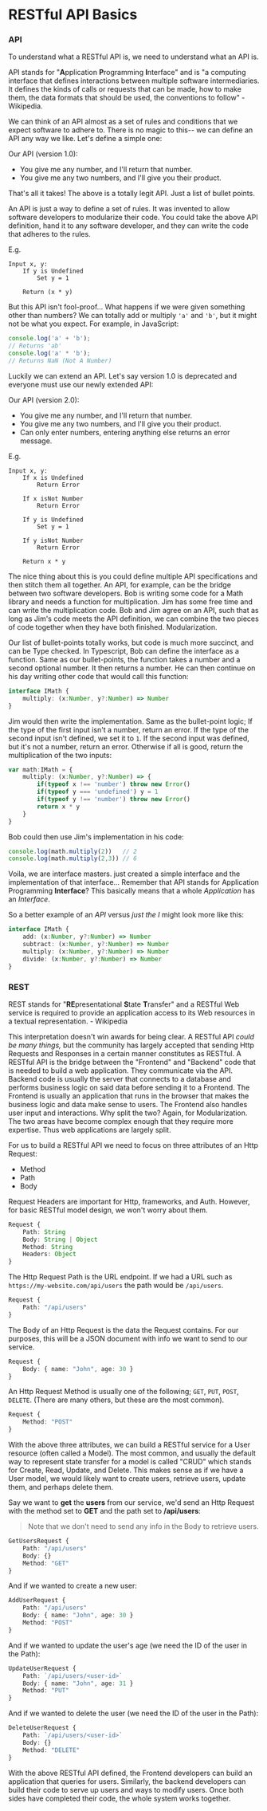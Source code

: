 # RESTful API Basics

### API

To understand what a RESTful API is, we need to understand what an API is.

API stands for "**A**pplication **P**rogramming **I**nterface" and is "a computing interface that defines interactions between multiple software intermediaries. It defines the kinds of calls or requests that can be made, how to make them, the data formats that should be used, the conventions to follow" - Wikipedia.

We can think of an API almost as a set of rules and conditions that we expect software to adhere to. There is no magic to this-- we can define an API any way we like. Let's define a simple one:

Our API (version 1.0):
* You give me any number, and I'll return that number.
* You give me any two numbers, and I'll give you their product.

That's all it takes! The above is a totally legit API. Just a list of bullet points.

An API is just a way to define a set of rules. It was invented to allow software developers to modularize their code. You could take the above API definition, hand it to any software developer, and they can write the code that adheres to the rules.

E.g.
```ignore
Input x, y:
    If y is Undefined
        Set y = 1

    Return (x * y)
```

But this API isn't fool-proof... What happens if we were given something other than numbers? We can totally add or multiply `'a'` and `'b'`, but it might not be what you expect. For example, in JavaScript:
```js
console.log('a' + 'b');
// Returns 'ab'
console.log('a' * 'b');
// Returns NaN (Not A Number)
```

Luckily we can extend an API. Let's say version 1.0 is deprecated and everyone must use our newly extended API:

Our API (version 2.0):
* You give me any number, and I'll return that number.
* You give me any two numbers, and I'll give you their product.
* Can only enter numbers, entering anything else returns an error message.

E.g.
```ignore
Input x, y:
    If x is Undefined
        Return Error

    If x isNot Number
        Return Error

    If y is Undefined
        Set y = 1

    If y isNot Number
        Return Error

    Return x * y
```

The nice thing about this is you could define multiple API specifications and then stitch them all together. An API, for example, can be the bridge between two software developers. Bob is writing some code for a Math library and needs a function for multiplication. Jim has some free time and can write the multiplication code. Bob and Jim agree on an API, such that as long as Jim's code meets the API definition, we can combine the two pieces of code together when they have both finished. Modularization.

Our list of bullet-points totally works, but code is much more succinct, and can be Type checked. In Typescript, Bob can define the interface as a function. Same as our bullet-points, the function takes a number and a second optional number. It then returns a number. He can then continue on his day writing other code that would call this function:
```ts
interface IMath {
    multiply: (x:Number, y?:Number) => Number
}
```

Jim would then write the implementation. Same as the bullet-point logic; If the type of the first input isn't a number, return an error. If the type of the second input isn't defined, we set it to `1`. If the second input was defined, but it's not a number, return an error. Otherwise if all is good, return the multiplication of the two inputs:
```ts
var math:IMath = {
    multiply: (x:Number, y?:Number) => {
        if(typeof x !== 'number') throw new Error()
        if(typeof y === 'undefined') y = 1
        if(typeof y !== 'number') throw new Error()
        return x * y
    }
}
```

Bob could then use Jim's implementation in his code:
```ts
console.log(math.multiply(2))   // 2
console.log(math.multiply(2,3)) // 6
```

Voila, we are interface masters. just created a simple interface and the implementation of that interface... Remember that API stands for Application Programming **Interface**? This basically means that a whole _Application_ has an _Interface_.

So a better example of an _API_ versus _just the I_ might look more like this:
```ts
interface IMath {
    add: (x:Number, y?:Number) => Number
    subtract: (x:Number, y?:Number) => Number
    multiply: (x:Number, y?:Number) => Number
    divide: (x:Number, y?:Number) => Number
}
```

### REST

REST stands for "**RE**presentational **S**tate **T**ransfer" and a RESTful Web service is required to provide an application access to its Web resources in a textual representation. - Wikipedia

This interpretation doesn't win awards for being clear. A RESTful API _could be many things,_ but the community has largely accepted that sending Http Requests and Responses in a certain manner constitutes as RESTful. A RESTful API is the bridge between the "Frontend" and "Backend" code that is needed to build a web application. They communicate via the API. Backend code is usually the server that connects to a database and performs business logic on said data before sending it to a Frontend. The Frontend is usually an application that runs in the browser that makes the business logic and data make sense to users. The Frontend also handles user input and interactions. Why split the two? Again, for Modularization. The two areas have become complex enough that they require more expertise. Thus web applications are largely split.

For us to build a RESTful API we need to focus on three attributes of an Http Request:

* Method
* Path
* Body

Request Headers are important for Http, frameworks, and Auth. However, for basic RESTful model design, we won't worry about them.

```ts
Request {
    Path: String
    Body: String | Object
    Method: String
    Headers: Object
}
```

The Http Request Path is the URL endpoint. If we had a URL such as `https://my-website.com/api/users` the path would be `/api/users`.
```ts
Request {
    Path: "/api/users"
}
```

The Body of an Http Request is the data the Request contains. For our purposes, this will be a JSON document with info we want to send to our service.
```ts
Request {
    Body: { name: "John", age: 30 }
}
```

An Http Request Method is usually one of the following; `GET`, `PUT`, `POST`, `DELETE`. (There are many others, but these are the most common).
```ts
Request {
    Method: "POST"
}
```

With the above three attributes, we can build a RESTful service for a User resource (often called a Model). The most common, and usually the default way to represent state transfer for a model is called "CRUD" which stands for Create, Read, Update, and Delete. This makes sense as if we have a User model, we would likely want to create users, retrieve users, update them, and perhaps delete them.

Say we want to **get** the **users** from our service, we'd send an Http Request with the method set to **GET** and the path set to **/api/users**:

> Note that we don't need to send any info in the Body to retrieve users.
```ts
GetUsersRequest {
    Path: "/api/users"
    Body: {}
    Method: "GET"
}
```

And if we wanted to create a new user:
```ts
AddUserRequest {
    Path: "/api/users"
    Body: { name: "John", age: 30 }
    Method: "POST"
}
```

And if we wanted to update the user's age (we need the ID of the user in the Path):
```ts
UpdateUserRequest {
    Path: `/api/users/<user-id>`
    Body: { name: "John", age: 31 }
    Method: "PUT"
}
```

And if we wanted to delete the user (we need the ID of the user in the Path):
```ts
DeleteUserRequest {
    Path: `/api/users/<user-id>`
    Body: {}
    Method: "DELETE"
}
```

With the above RESTful API defined, the Frontend developers can build an application that queries for users. Similarly, the backend developers can build their code to serve up users and ways to modify users. Once both sides have completed their code, the whole system works together.
